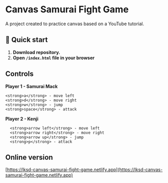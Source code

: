 # Canvas Samurai Fight Game
A project created to practice canvas based on a YouTube tutorial.

## 🚀 Quick start

1.  **Download repository.**
2.  **Open `/index.html` file in your browser**

## Controls
**Player 1 - Samurai Mack**

  ```shell
  <strong>a</strong> - move left
  <strong>d</strong> - move right
  <strong>w</strong> - jump
  <strong>space</strong> - attack
  ```

**Player 2 - Kenji**

  ```shell
    <strong>arrow left</strong> - move left
    <strong>arrow right</strong> - move right
    <strong>arrow up</strong> - jump
    <strong>p</strong> - attack
  ```


## Online version

[https://lksd-canvas-samurai-fight-game.netlify.app](https://lksd-canvas-samurai-fight-game.netlify.app)